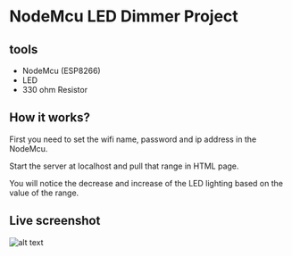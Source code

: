 # NodeMcu LED Dimmer Project

## tools
* NodeMcu (ESP8266)
* LED
* 330 ohm Resistor

## How it works?
First you need to set the wifi name, password and ip address in the NodeMcu.

Start the server at localhost and pull that range in HTML page.

You will notice the decrease and increase of the LED lighting based on the value of the range.


## Live screenshot
![alt text](https://i.suar.me/q1NPY/l)
